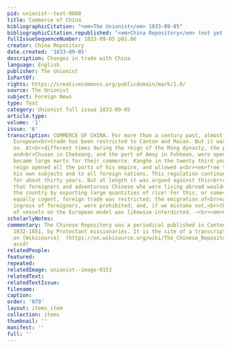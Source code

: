 ```yaml
---
pid: unionist--text-0080
title: Commerce of China
bibliographicCitation: "<em>The Unionist</em> 1833-09-05"
bibliographicCitation.republished: "<em>China Repository</em> (not yet researched)"
fullIssueSequenceNumber: 1833-09-05 p01.06
creator: China Repository
date.created: '1833-09-05'
description: Changes in trade with China
language: English
publisher: The Unionist
IsPartOf: 
rights: https://creativecommons.org/publicdomain/mark/1.0/
source: The Unionist
subject: Foreign News
type: Text
category: Unionist full issue 1833-09-05
article.type: 
volume: '1'
issue: '6'
transcription: COMMERCE OF CHINA. For more than a century past, almost the whole of
  European<br>trade has been restricted to Canton and Macao. But it was not always
  so. At<br>different times during the reign of the Ming dynasty, the ports of Ningpo
  and<br>Chusan in Chekeang, and the port of Amoy in Fuhkeen, were opened to Europeans,<br>and
  became large marts for their commerce. Kanghe in the twenty third year of<br>his
  reign opened all the ports of his empire, and allowed a<br><em>free trade</em>to
  his own subjects and to all foreign nations. This regulation continued in<br>force
  for about thirty years. But at length it was argued against this<br>regulation,
  that foreigners and adventurous Chinese who were living abroad would<br>improverish
  the country by exporting large quantities of rice! For this, or some<br>other reasons
  equally cogent, foreign trade was restricted; the emigration of<br>natives and the
  ingress of foreigners, were prohibited; and, if we mistake not,<br>the building
  of vessels on the European model was likewise interdicted. —<br><em>Chinese Rep.</em>
scholarlyNotes: 
commentary: The Chinese Repository was a periodical published in Canton, China, from
  1832-1851, by Protestant missionaries. It is the site of a transcription project
  on [Wikisource]  (https://en.wikisource.org/wiki/The_Chinese_Repository) for the
  avid!
relatedPeople: 
featured: 
repeated: 
relatedImage: unionist--image-0153
relatedText: 
relatedTextIssue: 
filename: 
caption: 
order: '079'
layout: items_item
collection: items
thumbnail: ''
manifest: ''
full: ''
---
```

